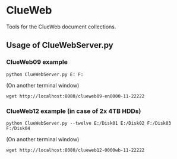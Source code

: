 # ClueWeb
Tools for the ClueWeb document collections.
## Usage of ClueWebServer.py
### ClueWeb09 example
`python ClueWebServer.py E: F:`

(On another terminal window)

`wget http://localhost:8080/clueweb09-en0000-11-22222`

### ClueWeb12 example (in case of 2x 4TB HDDs)

`python ClueWebServer.py --twelve E:/Disk01 E:/Disk02 F:/Disk03 F:/Disk04`

(On another terminal window)

`wget http://localhost:8080/clueweb12-0000wb-11-22222`
